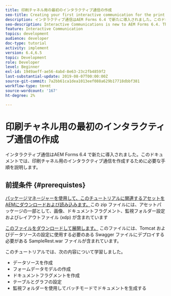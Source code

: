 ```yaml
---
title: 印刷チャネル用の最初のインタラクティブ通信の作成
seo-title: Creating your first interactive communication for the print channel
description: インタラクティブ通信はAEM Forms 6.4 で新たに導入されました。このドキュメントでは、印刷チャネル用のインタラクティブ通信を作成するために必要な手順を説明します。
seo-description: Interactive Communications is new to AEM Forms 6.4. This document will walk you through the steps needed to create an interactive communication for the print channel.
feature: Interactive Communication
topics: development
audience: developer
doc-type: tutorial
activity: implement
version: 6.4,6.5
topic: Development
role: Developer
level: Beginner
exl-id: 1949aeff-ae56-4abd-8e63-23c2fb4859f2
last-substantial-update: 2019-08-07T00:00:00Z
source-git-commit: 7a2bb61ca1dea1013eef088a629b17718dbbf381
workflow-type: tm+mt
source-wordcount: '167'
ht-degree: 2%

---
```


# 印刷チャネル用の最初のインタラクティブ通信の作成

インタラクティブ通信はAEM Forms 6.4 で新たに導入されました。このドキュメントでは、印刷チャネル用のインタラクティブ通信を作成するために必要な手順を説明します。

## 前提条件 {#prerequistes}

[パッケージマネージャーを使用して、このチュートリアルに関連するアセットをAEMにダウンロードおよび読み込みます。](assets/gettingstartedassets.zip)この zip ファイルには、アセットパッケージの一部として、画像、ドキュメントフラグメント、監視フォルダー設定およびレイアウトファイル (xdp) が含まれています

[このファイルをダウンロードして展開します。](assets/warfileandswaggerfile.zip) このファイルには、Tomcat およびデータソースの設定に使用する必要のある Swagger ファイルにデプロイする必要がある SampleRest.war ファイルが含まれています。

このチュートリアルでは、次の内容について学習しました。

* データソースを作成
* フォームデータモデルの作成
* ドキュメントフラグメントを作成
* テーブルとグラフの設定
* 監視フォルダーを使用してバッチモードでドキュメントを生成する
